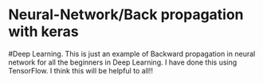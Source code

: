 # Neural-Network/Back propagation with keras
#Deep Learning.
This is just an example of Backward propagation in neural network for all the beginners in Deep Learning.
I have done this using TensorFlow.
I think this will be helpful to all!!
